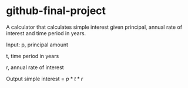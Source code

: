 # github-final-project

A calculator that calculates simple interest given principal, annual rate of interest and time period in years.

Input:
   p, principal amount
   
   t, time period in years
   
   r, annual rate of interest
   
Output
   simple interest = $p*t*r$
